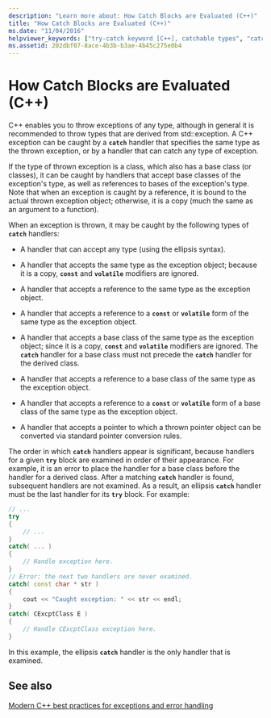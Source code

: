 ```yaml
---
description: "Learn more about: How Catch Blocks are Evaluated (C++)"
title: "How Catch Blocks are Evaluated (C++)"
ms.date: "11/04/2016"
helpviewer_keywords: ["try-catch keyword [C++], catchable types", "catch keyword [C++], types of catch handlers", "C++ exception handling, catch handlers", "exception handling, catching and deleting exceptions", "types [C++], exception handling"]
ms.assetid: 202dbf07-8ace-4b3b-b3ae-4b45c275e0b4
---
```

# How Catch Blocks are Evaluated (C++)

C++ enables you to throw exceptions of any type, although in general it is recommended to throw types that are derived from std::exception. A C++ exception can be caught by a **`catch`** handler that specifies the same type as the thrown exception, or by a handler that can catch any type of exception.

If the type of thrown exception is a class, which also has a base class (or classes), it can be caught by handlers that accept base classes of the exception's type, as well as references to bases of the exception's type. Note that when an exception is caught by a reference, it is bound to the actual thrown exception object; otherwise, it is a copy (much the same as an argument to a function).

When an exception is thrown, it may be caught by the following types of **`catch`** handlers:

- A handler that can accept any type (using the ellipsis syntax).

- A handler that accepts the same type as the exception object; because it is a copy, **`const`** and **`volatile`** modifiers are ignored.

- A handler that accepts a reference to the same type as the exception object.

- A handler that accepts a reference to a **`const`** or **`volatile`** form of the same type as the exception object.

- A handler that accepts a base class of the same type as the exception object; since it is a copy, **`const`** and **`volatile`** modifiers are ignored. The **`catch`** handler for a base class must not precede the **`catch`** handler for the derived class.

- A handler that accepts a reference to a base class of the same type as the exception object.

- A handler that accepts a reference to a **`const`** or **`volatile`** form of a base class of the same type as the exception object.

- A handler that accepts a pointer to which a thrown pointer object can be converted via standard pointer conversion rules.

The order in which **`catch`** handlers appear is significant, because handlers for a given **`try`** block are examined in order of their appearance. For example, it is an error to place the handler for a base class before the handler for a derived class. After a matching **`catch`** handler is found, subsequent handlers are not examined. As a result, an ellipsis **`catch`** handler must be the last handler for its **`try`** block. For example:

```cpp
// ...
try
{
    // ...
}
catch( ... )
{
    // Handle exception here.
}
// Error: the next two handlers are never examined.
catch( const char * str )
{
    cout << "Caught exception: " << str << endl;
}
catch( CExcptClass E )
{
    // Handle CExcptClass exception here.
}
```

In this example, the ellipsis **`catch`** handler is the only handler that is examined.

## See also

[Modern C++ best practices for exceptions and error handling](../cpp/errors-and-exception-handling-modern-cpp.md)
